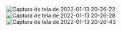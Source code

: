 ![Captura de tela de 2022-01-13 20-26-22](https://user-images.githubusercontent.com/54913676/149425100-1f706096-38ad-4b39-9fb0-235f8bc05e86.png)
![Captura de tela de 2022-01-13 20-26-28](https://user-images.githubusercontent.com/54913676/149425265-779e3d12-fb80-4a21-b8f8-a73afb419e5d.png)
![Captura de tela de 2022-01-13 20-26-43](https://user-images.githubusercontent.com/54913676/149425268-390fc7ab-5722-4ed9-b5df-fb8a0cbbb332.png)

